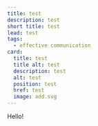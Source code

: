 ```yaml
---
title: test
description: test
short title: test
lead: test
tags:
  - effective communication
card:
  title: test
  title alt: test
  description: test
  alt: test
  position: test
  href: test
  image: add.svg
---
```

Hello!